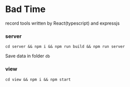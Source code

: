 Bad Time
===
record tools written by React(typescript) and expressjs

### server

```
cd server && npm i && npm run build && npm run server
```

Save data in folder `db`

### view

```
cd view && npm i && npm start
```
